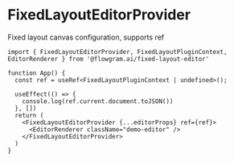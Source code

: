 # FixedLayoutEditorProvider

Fixed layout canvas configuration, supports ref

```tsx pure
import { FixedLayoutEditorProvider, FixedLayoutPluginContext, EditorRenderer } from '@flowgram.ai/fixed-layout-editor'

function App() {
  const ref = useRef<FixedLayoutPluginContext | undefined>();

  useEffect(() => {
    console.log(ref.current.document.toJSON())
  }, [])
  return (
    <FixedLayoutEditorProvider {...editorProps} ref={ref}>
      <EditorRenderer className="demo-editor" />
    </FixedLayoutEditorProvider>
  )
}

```
